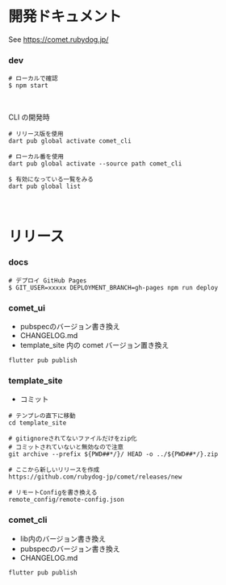 # 開発ドキュメント

See
https://comet.rubydog.jp/

### dev

```
# ローカルで確認
$ npm start
```

<br />

CLI の開発時

```
# リリース版を使用
dart pub global activate comet_cli

# ローカル番を使用
dart pub global activate --source path comet_cli

$ 有効になっている一覧をみる
dart pub global list
```

<br />

# リリース

### docs

```
# デプロイ GitHub Pages
$ GIT_USER=xxxxx DEPLOYMENT_BRANCH=gh-pages npm run deploy
```

### comet_ui

- pubspecのバージョン書き換え
- CHANGELOG.md
- template_site 内の comet バージョン置き換え

```
flutter pub publish
```

### template_site

- コミット

```
# テンプレの直下に移動
cd template_site

# gitignoreされてないファイルだけをzip化
# コミットされていないと無効なので注意
git archive --prefix ${PWD##*/}/ HEAD -o ../${PWD##*/}.zip

# ここから新しいリリースを作成
https://github.com/rubydog-jp/comet/releases/new

# リモートConfigを書き換える
remote_config/remote-config.json
```

### comet_cli

- lib内のバージョン書き換え
- pubspecのバージョン書き換え
- CHANGELOG.md

```
flutter pub publish
```
